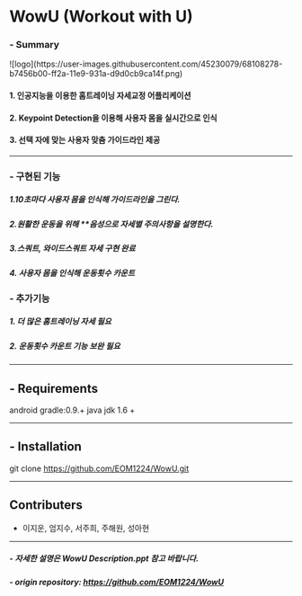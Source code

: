 # WowU (Workout with U)

### - Summary
<div>![logo](https://user-images.githubusercontent.com/45230079/68108278-b7456b00-ff2a-11e9-931a-d9d0cb9ca14f.png)</div>

#### 1. 인공지능을 이용한 홈트레이닝 자세교정 어플리케이션
#### 2. Keypoint Detection을 이용해 사용자 몸을 실시간으로 인식
#### 3. 선택 자에 맞는 사용자 맞춤 가이드라인 제공


----



### - 구현된 기능
##### 1.10초마다 사용자 몸을 인식해 가이드라인을 그린다. 
##### 2.원활한 운동을 위해 **음성으로 자세별 주의사항을 설명한다. 
##### 3.스쿼트, 와이드스쿼트 자세 구현 완료
##### 4. 사용자 몸을 인식해 운동횟수 카운트




### - 추가기능
##### 1. 더 많은 홈트레이닝 자세 필요
##### 2. 운동횟수 카운트 기능 보완 필요



----

## - Requirements
android gradle:0.9.+
java jdk 1.6 +

----

## - Installation
git clone https://github.com/EOM1224/WowU.git 


----

## Contributers
- 이지운, 엄지수, 서주희, 주해원, 성아현



----
##### - 자세한 설명은 WowU Description.ppt 참고 바랍니다.
##### - origin repository: https://github.com/EOM1224/WowU
